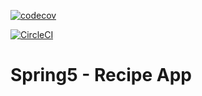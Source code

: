 [![codecov](https://codecov.io/gh/weat0212/recipe-app-spring5/branch/main/graph/badge.svg?token=WKVH6R1DLB)](https://codecov.io/gh/weat0212/recipe-app-spring5)

[![CircleCI](https://circleci.com/gh/circleci/circleci-docs.svg?style=svg)](https://circleci.com/gh/circleci/circleci-docs)

# Spring5 - Recipe App
